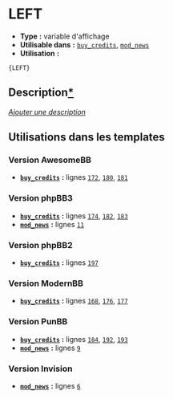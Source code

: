 # LEFT
* __Type__ __:__ variable d'affichage
* __Utilisable dans__ __:__ [`buy_credits`](../tpl/buy_credits.md#readme), [`mod_news`](../tpl/mod_news.md#readme)
* __Utilisation__ __:__

```smarty
{LEFT}
```

## Description[*](https://fa-tvars.appspot.com/var/LEFT)
[*Ajouter une description*](https://fa-tvars.appspot.com/var/LEFT)

## Utilisations dans les templates

### Version AwesomeBB
* __[`buy_credits`](../tpl/buy_credits.md#readme)__ __:__ lignes [`172`](../src/awesomebb/buy_credits.tpl#L172), [`180`](../src/awesomebb/buy_credits.tpl#L180), [`181`](../src/awesomebb/buy_credits.tpl#L181)

### Version phpBB3
* __[`buy_credits`](../tpl/buy_credits.md#readme)__ __:__ lignes [`174`](../src/prosilver/buy_credits.tpl#L174), [`182`](../src/prosilver/buy_credits.tpl#L182), [`183`](../src/prosilver/buy_credits.tpl#L183)
* __[`mod_news`](../tpl/mod_news.md#readme)__ __:__ lignes [`11`](../src/prosilver/mod_news.tpl#L11)

### Version phpBB2
* __[`buy_credits`](../tpl/buy_credits.md#readme)__ __:__ lignes [`197`](../src/subsilver/buy_credits.tpl#L197)

### Version ModernBB
* __[`buy_credits`](../tpl/buy_credits.md#readme)__ __:__ lignes [`168`](../src/modernbb/buy_credits.tpl#L168), [`176`](../src/modernbb/buy_credits.tpl#L176), [`177`](../src/modernbb/buy_credits.tpl#L177)

### Version PunBB
* __[`buy_credits`](../tpl/buy_credits.md#readme)__ __:__ lignes [`184`](../src/punbb/buy_credits.tpl#L184), [`192`](../src/punbb/buy_credits.tpl#L192), [`193`](../src/punbb/buy_credits.tpl#L193)
* __[`mod_news`](../tpl/mod_news.md#readme)__ __:__ lignes [`9`](../src/punbb/mod_news.tpl#L9)

### Version Invision
* __[`mod_news`](../tpl/mod_news.md#readme)__ __:__ lignes [`6`](../src/invision/mod_news.tpl#L6)


